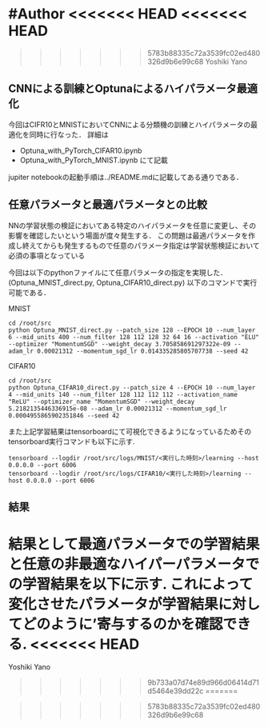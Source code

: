 #Author
<<<<<<< HEAD
<<<<<<< HEAD
=======
>>>>>>> 5783b88335c72a3539fc02ed480326d9b6e99c68
Yoshiki Yano

## CNNによる訓練とOptunaによるハイパラメータ最適化
今回はCIFR10とMNISTにおいてCNNによる分類機の訓練とハイパラメータの最適化を同時に行なった．
詳細は
- Optuna_with_PyTorch_CIFAR10.ipynb
- Optuna_with_PyTorch_MNIST.ipynb
にて記載

jupiter notebookの起動手順は../README.mdに記載してある通りである．

## 任意パラメータと最適パラメータとの比較
NNの学習状態の検証においてある特定のハイパラメータを任意に変更し、その影響を確認したいという場面が度々発生する．
この問題は最適パラメータを作成し終えてからも発生するもので任意のパラメータ指定は学習状態検証において必須の事項となっている


今回は以下のpythonファイルにて任意パラメータの指定を実現した．(Optuna_MNIST_direct.py, Optuna_CIFAR10_direct.py)
以下のコマンドで実行可能である．

MNIST
```
cd /root/src
python Optuna_MNIST_direct.py --patch_size 128 --EPOCH 10 --num_layer 6 --mid_units 400 --num_filter 128 112 128 32 64 16 --activation "ELU" --optimizer "MomentumSGD" --weight_decay 3.705858691297322e-09 --adam_lr 0.00021312 --momentum_sgd_lr 0.014335285805707738 --seed 42
```

CIFAR10
```
cd /root/src
python Optuna_CIFAR10_direct.py --patch_size 4 --EPOCH 10 --num_layer 4 --mid_units 140 --num_filter 128 112 112 112 --activation_name "ReLU" --optimizer_name "MomentumSGD" --weight_decay 5.2182135446336915e-08 --adam_lr 0.00021312 --momentum_sgd_lr 0.0004955865902351846 --seed 42
```

また上記学習結果はtensorboardにて可視化できるようになっているためそのtensorboard実行コマンドも以下に示す. 

```
tensorboard --logdir /root/src/logs/MNIST/<実行した時刻>/learning --host 0.0.0.0 --port 6006
tensorboard --logdir /root/src/logs/CIFAR10/<実行した時刻>/learning --host 0.0.0.0 --port 6006
```
## 結果
結果として最適パラメータでの学習結果と任意の非最適なハイパーパラメータでの学習結果を以下に示す. 
これによって変化させたパラメータが学習結果に対してどのように’寄与するのかを確認できる. 
<<<<<<< HEAD
=======
Yoshiki Yano
>>>>>>> 9b733a07d74e89d966d06414d71d5464e39dd22c
=======

>>>>>>> 5783b88335c72a3539fc02ed480326d9b6e99c68
